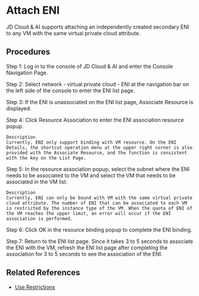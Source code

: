 # Attach ENI

JD Cloud & AI supports attaching an independently created secondary ENI to any VM with the same virtual private cloud attribute.

## Procedures

Step 1: Log in to the console of JD Cloud & AI and enter the Console Navigation Page.

Step 2: Select network - virtual private cloud - ENI at the navigation bar on the left side of the console to enter the ENI list page.

Step 3: If the ENI is unassociated on the ENI list page, Associate Resource is displayed.

Step 4: Click Resource Association to enter the ENI association resource popup.

	Description
	Currently, ENI only support binding with VM resource. On the ENI Details, the shortcut operation menu at the upper right corner is also provided with the Associate Resource, and the function is consistent with the key on the List Page.

Step 5: In the resource association popup, select the subnet where the ENI needs to be associated to the VM and select the VM that needs to be associated in the VM list.

	Description
	Currently, ENI can only be bound with VM with the same virtual private cloud attribute. The number of ENI that can be associated to each VM is restricted by the instance type of the VM. When the quota of ENI of the VM reaches the upper limit, an error will occur if the ENI association is performed.

Step 6: Click OK in the resource binding popup to complete the ENI binding.

Step 7: Return to the ENI list page. Since it takes 3 to 5 seconds to associate the ENI with the VM, refresh the ENI list page after completing the association for 3 to 5 seconds to see the association of the ENI.

## Related References

- [Use Restrictions](../../Introduction/Restrictions.md)
